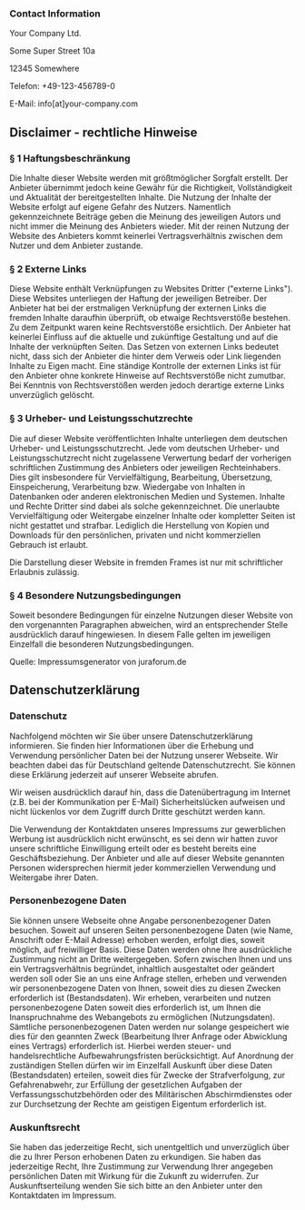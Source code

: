 ### Contact Information

Your Company Ltd.

Some Super Street 10a

12345 Somewhere

Telefon: +49-123-456789-0

E-Mail: info[at]your-company.com

## Disclaimer - rechtliche Hinweise
  
### &sect; 1 Haftungsbeschr&auml;nkung

Die Inhalte dieser Website werden mit gr&ouml;&szlig;tm&ouml;glicher Sorgfalt erstellt.
Der Anbieter &uuml;bernimmt jedoch keine Gew&auml;hr f&uuml;r die Richtigkeit,
Vollst&auml;ndigkeit und Aktualit&auml;t der bereitgestellten Inhalte. Die Nutzung der
Inhalte der Website erfolgt auf eigene Gefahr des Nutzers. Namentlich gekennzeichnete
Beitr&auml;ge geben die Meinung des jeweiligen Autors und nicht immer die Meinung des
Anbieters wieder. Mit der reinen Nutzung der Website des Anbieters kommt keinerlei
Vertragsverh&auml;ltnis zwischen dem Nutzer und dem Anbieter zustande. 
  
### &sect; 2 Externe Links

Diese Website enth&auml;lt Verkn&uuml;pfungen zu Websites Dritter ("externe Links").
Diese Websites unterliegen der Haftung der jeweiligen Betreiber. Der Anbieter hat bei
der erstmaligen Verkn&uuml;pfung der externen Links die fremden Inhalte daraufhin
&uuml;berpr&uuml;ft, ob etwaige Rechtsverst&ouml;&szlig;e bestehen. Zu dem Zeitpunkt
waren keine Rechtsverst&ouml;&szlig;e ersichtlich. Der Anbieter hat keinerlei Einfluss
auf die aktuelle und zuk&uuml;nftige Gestaltung und auf die Inhalte der verkn&uuml;pften
Seiten. Das Setzen von externen Links bedeutet nicht, dass sich der Anbieter die hinter
dem Verweis oder Link liegenden Inhalte zu Eigen macht. Eine st&auml;ndige Kontrolle
der externen Links ist f&uuml;r den Anbieter ohne konkrete Hinweise auf
Rechtsverst&ouml;&szlig;e nicht zumutbar. Bei Kenntnis von Rechtsverst&ouml;&szlig;en
werden jedoch derartige externe Links unverz&uuml;glich gel&ouml;scht. 
  
### &sect; 3 Urheber- und Leistungsschutzrechte

Die auf dieser Website ver&ouml;ffentlichten Inhalte unterliegen dem deutschen Urheber-
und Leistungsschutzrecht. Jede vom deutschen Urheber- und Leistungsschutzrecht nicht
zugelassene Verwertung bedarf der vorherigen schriftlichen Zustimmung des Anbieters
oder jeweiligen Rechteinhabers. Dies gilt insbesondere f&uuml;r Vervielf&auml;ltigung,
Bearbeitung, &Uuml;bersetzung, Einspeicherung, Verarbeitung bzw. Wiedergabe von Inhalten
in Datenbanken oder anderen elektronischen Medien und Systemen. Inhalte und Rechte
Dritter sind dabei als solche gekennzeichnet. Die unerlaubte Vervielf&auml;ltigung
oder Weitergabe einzelner Inhalte oder kompletter Seiten ist nicht gestattet und strafbar.
Lediglich die Herstellung von Kopien und Downloads f&uuml;r den pers&ouml;nlichen,
privaten und nicht kommerziellen Gebrauch ist erlaubt. 
  
Die Darstellung dieser Website in fremden Frames ist nur mit schriftlicher Erlaubnis zul&auml;ssig. 
  
### &sect; 4 Besondere Nutzungsbedingungen

Soweit besondere Bedingungen f&uuml;r einzelne Nutzungen dieser Website von den vorgenannten
Paragraphen abweichen, wird an entsprechender Stelle ausdr&uuml;cklich darauf hingewiesen.
In diesem Falle gelten im jeweiligen Einzelfall die besonderen Nutzungsbedingungen.
  
Quelle: Impressumsgenerator von juraforum.de
  

## Datenschutzerkl&auml;rung
  
### Datenschutz

Nachfolgend m&ouml;chten wir Sie &uuml;ber unsere Datenschutzerkl&auml;rung informieren. Sie
finden hier Informationen &uuml;ber die Erhebung und Verwendung pers&ouml;nlicher Daten bei
der Nutzung unserer Webseite. Wir beachten dabei das f&uuml;r Deutschland geltende
Datenschutzrecht. Sie k&ouml;nnen diese Erkl&auml;rung jederzeit auf unserer Webseite abrufen. 
  
Wir weisen ausdr&uuml;cklich darauf hin, dass die Daten&uuml;bertragung im Internet (z.B.
bei der Kommunikation per E-Mail) Sicherheitsl&uuml;cken aufweisen und nicht l&uuml;ckenlos
vor dem Zugriff durch Dritte gesch&uuml;tzt werden kann. 
  
Die Verwendung der Kontaktdaten unseres Impressums zur gewerblichen Werbung ist ausdr&uuml;cklich
nicht erw&uuml;nscht, es sei denn wir hatten zuvor unsere schriftliche Einwilligung erteilt
oder es besteht bereits eine Gesch&auml;ftsbeziehung. Der Anbieter und alle auf dieser Website
genannten Personen widersprechen hiermit jeder kommerziellen Verwendung und Weitergabe ihrer Daten. 
  
### Personenbezogene Daten 

Sie k&ouml;nnen unsere Webseite ohne Angabe personenbezogener Daten besuchen. Soweit auf unseren
Seiten personenbezogene Daten (wie Name, Anschrift oder E-Mail Adresse) erhoben werden, erfolgt
dies, soweit m&ouml;glich, auf freiwilliger Basis. Diese Daten werden ohne Ihre ausdr&uuml;ckliche
Zustimmung nicht an Dritte weitergegeben. Sofern zwischen Ihnen und uns ein Vertragsverh&auml;ltnis
begr&uuml;ndet, inhaltlich ausgestaltet oder ge&auml;ndert werden soll oder Sie an uns eine Anfrage
stellen, erheben und verwenden wir personenbezogene Daten von Ihnen, soweit dies zu diesen Zwecken
erforderlich ist (Bestandsdaten). Wir erheben, verarbeiten und nutzen personenbezogene Daten soweit
dies erforderlich ist, um Ihnen die Inanspruchnahme des Webangebots zu erm&ouml;glichen (Nutzungsdaten).
S&auml;mtliche personenbezogenen Daten werden nur solange gespeichert wie dies f&uuml;r den geannten
Zweck (Bearbeitung Ihrer Anfrage oder Abwicklung eines Vertrags) erforderlich ist. Hierbei werden
steuer- und handelsrechtliche Aufbewahrungsfristen ber&uuml;cksichtigt. Auf Anordnung der zust&auml;ndigen
Stellen d&uuml;rfen wir im Einzelfall Auskunft &uuml;ber diese Daten (Bestandsdaten) erteilen,
soweit dies f&uuml;r Zwecke der Strafverfolgung, zur Gefahrenabwehr, zur Erf&uuml;llung der
gesetzlichen Aufgaben der Verfassungsschutzbeh&ouml;rden oder des Milit&auml;rischen Abschirmdienstes
oder zur Durchsetzung der Rechte am geistigen Eigentum erforderlich ist.
  
### Auskunftsrecht

Sie haben das jederzeitige Recht, sich unentgeltlich und unverz&uuml;glich &uuml;ber die zu Ihrer
Person erhobenen Daten zu erkundigen. Sie haben das jederzeitige Recht, Ihre Zustimmung zur Verwendung
Ihrer angegeben pers&ouml;nlichen Daten mit Wirkung f&uuml;r die Zukunft zu widerrufen. Zur
Auskunftserteilung wenden Sie sich bitte an den Anbieter unter den Kontaktdaten im Impressum.
